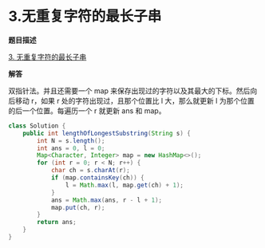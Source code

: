 # 3.无重复字符的最长子串

**题目描述**

[3. 无重复字符的最长子串](https://leetcode-cn.com/problems/longest-substring-without-repeating-characters/)

**解答**

双指针法。并且还需要一个 map 来保存出现过的字符以及其最大的下标。然后向后移动 r，如果 r 处的字符出现过，且那个位置比 l 大，那么就更新 l 为那个位置的后一个位置。每遍历一个 r 就更新 ans 和 map。

```java
class Solution {
    public int lengthOfLongestSubstring(String s) {
        int N = s.length();
        int ans = 0, l = 0;
        Map<Character, Integer> map = new HashMap<>();
        for (int r = 0; r < N; r++) {
            char ch = s.charAt(r);
            if (map.containsKey(ch)) {
                l = Math.max(l, map.get(ch) + 1);
            }
            ans = Math.max(ans, r - l + 1);
            map.put(ch, r);
        }
        return ans;
    }
}
```
